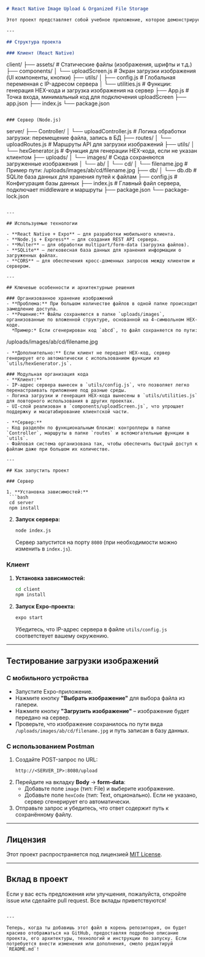 ```markdown
# React Native Image Upload & Organized File Storage

Этот проект представляет собой учебное приложение, которое демонстрирует передачу изображений с мобильного клиента (React Native с Expo) на сервер (Node.js). На сервере изображения сохраняются в организованной файловой системе с вложенной структурой на основе сгенерированного HEX-кода, а путь к файлу записывается в SQLite базу данных.

---

## Структура проекта

### Клиент (React Native)
```
client/
├── assets/                # Статические файлы (изображения, шрифты и т.д.)
├── components/
│   └── uploadScreen.js    # Экран загрузки изображения (UI компоненты, кнопки)
├── utils/
│   ├── config.js          # Глобальная переменная с IP-адресом сервера
│   └── utilities.js       # Функции: генерация HEX-кода и загрузка изображения на сервер
├── App.js                 # Точка входа, минимальный код для подключения uploadScreen
├── app.json
├── index.js
└── package.json
```

### Сервер (Node.js)
```
server/
├── Controller/
│   └── uploadController.js  # Логика обработки загрузки: перемещение файла, запись в БД
├── routes/
│   └── uploadRoutes.js      # Маршруты API для загрузки изображений
├── utils/
│   └── hexGenerator.js      # Функция для генерации HEX-кода, если не указан клиентом
├── uploads/
│   └── images/              # Сюда сохраняются загруженные изображения
│       └── ab/
│           └── cd/
│               └── filename.jpg   # Пример пути: /uploads/images/ab/cd/filename.jpg
├── db/
│   └── db.db                # SQLite база данных для хранения путей к файлам
├── config.js                # Конфигурация базы данных
├── index.js                 # Главный файл сервера, подключает middleware и маршруты
├── package.json
└── package-lock.json
```

---

## Используемые технологии

- **React Native + Expo** – для разработки мобильного клиента.
- **Node.js + Express** – для создания REST API сервера.
- **Multer** – для обработки multipart/form-data (загрузка файлов).
- **SQLite** – легковесная база данных для хранения информации о загруженных файлах.
- **CORS** – для обеспечения кросс-доменных запросов между клиентом и сервером.

---

## Ключевые особенности и архитектурные решения

### Организованное хранение изображений
- **Проблема:** При большом количестве файлов в одной папке происходит замедление доступа.
- **Решение:** Файлы сохраняются в папке `uploads/images`, организованные по вложенной структуре, основанной на 4-символьном HEX-коде.  
  *Пример:* Если сгенерирован код `abcd`, то файл сохраняется по пути:
  ```
  /uploads/images/ab/cd/filename.jpg
  ```
- **Дополнительно:** Если клиент не передает HEX-код, сервер генерирует его автоматически с использованием функции из `utils/hexGenerator.js`.

### Модульная организация кода
- **Клиент:**  
  - IP-адрес сервера вынесен в `utils/config.js`, что позволяет легко перенастраивать приложение под разные среды.
  - Логика загрузки и генерация HEX-кода вынесены в `utils/utilities.js` для повторного использования в других проектах.
  - UI-слой реализован в `components/uploadScreen.js`, что упрощает поддержку и масштабирование клиентской части.
  
- **Сервер:**  
  - Код разделён по функциональным блокам: контроллеры в папке `Controller`, маршруты в папке `routes` и вспомогательные функции в `utils`.
  - Файловая система организована так, чтобы обеспечить быстрый доступ к файлам даже при большом их количестве.

---

## Как запустить проект

### Сервер

1. **Установка зависимостей:**
   ```bash
   cd server
   npm install
   ```

2. **Запуск сервера:**
   ```bash
   node index.js
   ```
   Сервер запустится на порту `8080` (при необходимости можно изменить в `index.js`).

### Клиент

1. **Установка зависимостей:**
   ```bash
   cd client
   npm install
   ```

2. **Запуск Expo-проекта:**
   ```bash
   expo start
   ```
   Убедитесь, что IP-адрес сервера в файле `utils/config.js` соответствует вашему окружению.

---

## Тестирование загрузки изображений

### С мобильного устройства
- Запустите Expo-приложение.
- Нажмите кнопку **"Выбрать изображение"** для выбора файла из галереи.
- Нажмите кнопку **"Загрузить изображение"** – изображение будет передано на сервер.
- Проверьте, что изображение сохранилось по пути вида `/uploads/images/ab/cd/filename.jpg` и путь записан в базу данных.

### С использованием Postman
1. Создайте POST-запрос по URL:  
   ```
   http://<SERVER_IP>:8080/upload
   ```
2. Перейдите на вкладку **Body** → **form-data**:
   - Добавьте поле `image` (тип: File) и выберите изображение.
   - Добавьте поле `hexCode` (тип: Text, опционально). Если не указано, сервер сгенерирует его автоматически.
3. Отправьте запрос и убедитесь, что ответ содержит путь к сохранённому файлу.

---

## Лицензия

Этот проект распространяется под лицензией [MIT License](LICENSE).

---

## Вклад в проект

Если у вас есть предложения или улучшения, пожалуйста, откройте issue или сделайте pull request. Все вклады приветствуются!
```

---

Теперь, когда ты добавишь этот файл в корень репозитория, он будет красиво отображаться на GitHub, предоставляя подробное описание проекта, его архитектуры, технологий и инструкции по запуску. Если потребуется внести изменения или дополнения, смело редактируй `README.md`!